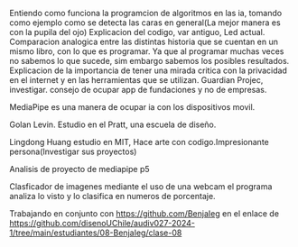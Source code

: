 Entiendo como funciona la programcion de algoritmos en las ia, tomando como ejemplo como se detecta las caras en general(La mejor manera es con la pupila del ojo)
Explicacion del codigo, var antiguo, Led actual.
Comparacion analogica entre las distintas historia que se cuentan en un mismo libro, con lo que es programar. Ya que al programar muchas veces no sabemos lo que sucede, sim embargo sabemos los posibles resultados.
Explicacion de la importancia de tener una mirada critica con la privacidad en el internet y en las herramientas que se utilizan.
Guardian Projec, investigar.
consejo de ocupar app de fundaciones y no de empresas.

MediaPipe es una manera de ocupar ia con los dispositivos movil.

Golan Levin.
Estudio en el Pratt, una escuela de diseño.

Lingdong Huang estudio en MIT, Hace arte con codigo.Impresionante persona(Investigar sus proyectos)


Analisis de proyecto de mediapipe p5

Clasficador de imagenes 
mediante el uso de una webcam el programa analiza lo visto y lo clasifica en numeros de porcentaje.

Trabajando en conjunto con <https://github.com/BenjaIeg> en el enlace de
https://github.com/disenoUChile/audiv027-2024-1/tree/main/estudiantes/08-BenjaIeg/clase-08




